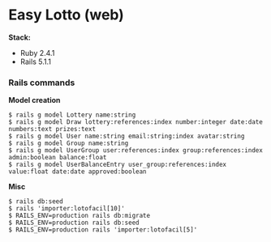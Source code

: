 # Easy Lotto (web)

**Stack:**

* Ruby 2.4.1
* Rails 5.1.1


### Rails commands

**Model creation**

```
$ rails g model Lottery name:string
$ rails g model Draw lottery:references:index number:integer date:date numbers:text prizes:text
$ rails g model User name:string email:string:index avatar:string
$ rails g model Group name:string
$ rails g model UserGroup user:references:index group:references:index admin:boolean balance:float
$ rails g model UserBalanceEntry user_group:references:index value:float date:date approved:boolean
```

**Misc**

```
$ rails db:seed
$ rails 'importer:lotofacil[10]'
$ RAILS_ENV=production rails db:migrate
$ RAILS_ENV=production rails db:seed
$ RAILS_ENV=production rails 'importer:lotofacil[5]'
```
